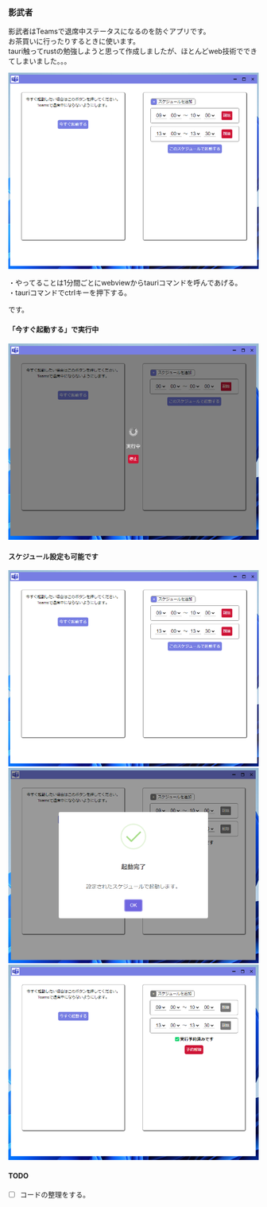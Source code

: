 ### 影武者　　
影武者はTeamsで退席中ステータスになるのを防ぐアプリです。  
お茶買いに行ったりするときに使います。  
tauri触ってrustの勉強しようと思って作成しましたが、ほとんどweb技術でできてしまいました。。。

![実行中の様子](docs/img/通常画面.png)

・やってることは1分間ごとにwebviewからtauriコマンドを呼んであげる。  
・tauriコマンドでctrlキーを押下する。  

です。

#### 「今すぐ起動する」で実行中
![実行中の様子](docs/img/即時実行中.png)

#### スケジュール設定も可能です
![実行中の様子](docs/img/通常画面.png)
![実行中の様子](docs/img/起動予約.png)
![実行中の様子](docs/img/予約済み.png)

#### TODO

- [ ] コードの整理をする。
